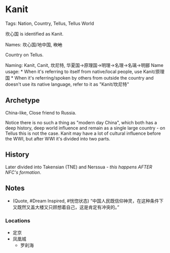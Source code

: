 # Kanit

Tags: Nation, Country, Tellus, Tellus World

坎心国 is identified as Kanit.

Names: 坎心国/地中国, ~~坎地~~ <!--让位给“甘地”用-->

Country on Tellus.

Naming: Kanit, Canit, 坎尼特, 华夏国->原理国->明理->名理->名璃->明郦
Name usage:
    * When it's referring to itself from native/local people, use Kanit/原理国
    * When it's referring/spoken by others from outside the country and doesn't use its native language, refer to it as "Kanit/坎尼特"

## Archetype

China-like, Close friend to Russia.

Notice there is no such a thing as "modern day China", which both has a deep history, deep world influence and remain as a single large country - on Tellus this is not the case. Kanit may have a lot of cultural influence before the WWI, but after WWI it's divided into two parts.

## History

Later divided into Takensian (TNE) and Nerssua - *this happens AFTER NFC's formation*.

## Notes

* (Quote, #Dream Inspired, #恍惚状态) “中国人民既信仰神灵，在这种条件下又既然又盖大楼又只顾想着自己，这是肯定有冲突的。”

### Locations

* 定京
* 凤凰城
    * 罗刹海